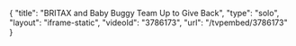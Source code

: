 {
    "title": "BRITAX and Baby Buggy Team Up to Give Back",
    "type": "solo",
    "layout": "iframe-static",
    "videoId": "3786173",
    "url": "\/tvpembed\/3786173"
}